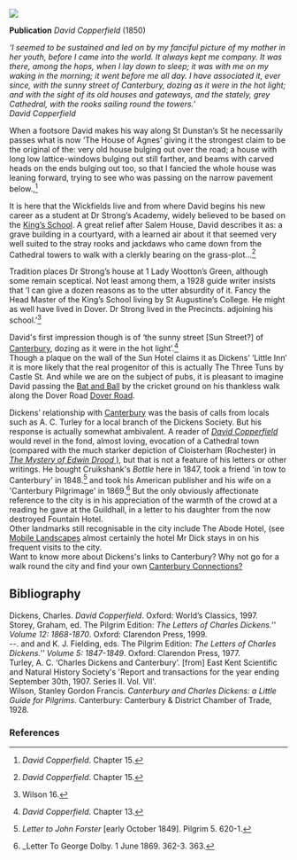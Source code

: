 <a href="https://beta.kent-maps.online"><img src="https://beta.kent-maps.online/juncture/ve-button.png"></a>
<param ve-config title="Dickens and Canterbury" author="Professor Carolyn Oulton" layout="vtl" banner="/dickens/images/banner/19c.jpg">

<param ve-entity eid="Q29303" aliases="Canterbury">

**Publication** _David Copperfield_ (1850)

_‘I seemed to be sustained and led on by my fanciful picture of my mother in her youth, before I came into the world. It always kept me company. It was there, among the hops, when I lay down to sleep; it was with me on my waking in the morning; it went before me all day. I have associated it, ever since, with the sunny street of Canterbury, dozing as it were in the hot light; and with the sight of its old houses and gateways, and the stately, grey Cathedral, with the rooks sailing round the towers.’_   
_David Copperfield_
<param ve-image url="images/In Dickens Land. The Little Inn, Canterbury.JPG" label="Little Inn, Dickens Land">

When a footsore David makes his way along St Dunstan’s St he necessarily passes what is now ‘The House of Agnes’ giving it the strongest claim to be the original of the:
very old house bulging out over the road; a house with long low lattice-windows bulging out still farther, and beams with carved heads on the ends bulging out too, so that I fancied the whole house was leaning forward, trying to see who was passing on the narrow pavement below.,[^ref1]
<param ve-compare curtain url="https://stor.artstor.org/stor/0da84cd3-3704-45d2-b301-bb44a60a7d45" label="House of Agnes" attribution="Unknown" license="No known copyright">
<param ve-compare url="https://stor.artstor.org/stor/aaceb5d3-7946-4843-8443-d6663752501a" label="House of Agnes, 2021" attribution="Nat Lowden and Sara Gelencer" license="In Copyright">
  
It is here that the Wickfields live and from where David begins his new career as a student at Dr Strong’s Academy, widely believed to be based on the [King’s School](http://www.kings-archives.co.uk/books-about-kings/memories-of-kings/charles-dickens-david-copperfield/). A great relief after Salem House, David describes it as:
a grave building in a courtyard, with a learned air about it that seemed very well suited to the stray rooks and jackdaws who came down from the Cathedral towers to walk with a clerkly bearing on the grass-plot…[^ref2]
<param ve-image url="https://stor.artstor.org/stor/c7538ee6-6e4e-4321-a748-578148758e2a" label="Mint Yard 12079 Kings School" attribiton=" By kind permission of Peter Henderson">

Tradition places Dr Strong’s house at 1 Lady Wootton’s Green, although some remain sceptical. Not least among them, a 1928 guide writer insists that ‘I can give a dozen reasons as to the utter absurdity of it. Fancy the Head Master of the King’s School living by St Augustine’s College. He might as well have lived in Dover. Dr Strong lived in the Precincts. adjoining his school.’[^ref3]
<param ve-compare curtain url="https://stor.artstor.org/stor/f5acfe60-3c2c-4d9e-979f-2ec2896ebb2d" label="St Augustine's College, Canterbury, 2021">
<param ve-compare url="https://stor.artstor.org/stor/deb8a6fd-bc51-42fb-8ac2-28b556c482ab" label="St Augustine's College, Canterbury (1905 or earlier)">

David's first impression though is of ‘the sunny street [Sun Street?] of [Canterbury](/19c/19c-canterbury), dozing as it were in the hot light’.[^ref4]   
Though a plaque on the wall of the Sun Hotel claims it as Dickens’ ‘Little Inn’ it is more likely that the real progenitor of this is actually The Three Tuns by Castle St. And while we are on the subject of pubs, it is pleasant to imagine David passing the [Bat and Ball](http://www.dover-kent.com/Bat-and-Ball-Canterbury.html) by the cricket ground on his thankless walk along the Dover Road [Dover Road](/dickens/david-copperfield-dover-road).
<param ve-compare curtain url="https://stor.artstor.org/stor/540e3df7-9640-4a34-bdd0-0db1e789a285" label="Sun Hotel" attribution="Unknown" license="No known copyright">
<param ve-compare url="https://stor.artstor.org/stor/f4b4c004-85c4-4ab4-beeb-6939c4cab796" label="Sun Hotel, 2021" attribution="Becca Miller, Charli Salter-Mclean, Chloe Bartolo" license="In copyright">
 
Dickens’ relationship with [Canterbury](/19c/19c-canterbury) was the basis of calls from locals such as A. C. Turley for a local branch of the Dickens Society. But his response is actually somewhat ambivalent. A reader of [_David Copperfield_](/dickens/david-copperfield-curated-walk) would revel in the fond, almost loving, evocation of a Cathedral town (compared with the much starker depiction of Cloisterham (Rochester) in [_The Mystery of Edwin Drood_ )](/dickens/edwin-drood-curated-walk), but that is not a feature of his letters or other writings. He bought Cruikshank's _Bottle_ here in 1847, took a friend 'in tow to Canterbury' in 1848.[^ref5] and took his American publisher and his wife on a 'Canterbury Pilgrimage' in 1869.[^ref6] But the only obviously affectionate reference to the city is in his appreciation of the warmth of the crowd at a reading he gave at the Guildhall, in a letter to his daughter from the now destroyed Fountain Hotel.    
Other landmarks still recognisable in the city include The Abode Hotel, (see [Mobile Landscapes](/dickens/mobile-landscapes) almost certainly the hotel Mr Dick stays in on his frequent visits to the city.   
Want to know more about Dickens's links to Canterbury? Why not go for a walk round the city and find your own [Canterbury Connections?](https://drive.google.com/file/d/1ijH_Pcg1JQ8KMtBShCS70j9IdLvth5i3/view)
<param ve-image url="https://upload.wikimedia.org/wikipedia/commons/6/6f/Abode_Hotel_Canterbury.jpg" label="Abode Hotel, Canterbury" attribution="DaKey2insight, CC BY-SA 4.0, via Wikimedia Commons">

## Bibliography

Dickens, Charles. _David Copperfield_. Oxford: World’s Classics, 1997.   
Storey, Graham, ed. The Pilgrim Edition: _The Letters of Charles Dickens.'' Volume 12: 1868-1870_. Oxford: Clarendon Press, 1999.   
--. and and K. J. Fielding, eds. The Pilgrim Edition: _The Letters of Charles Dickens.'' Volume 5: 1847-1849_. Oxford: Clarendon Press, 1977.   
Turley, A. C. ‘Charles Dickens and Canterbury’. [from] East Kent Scientific and Natural History Society's 'Report and transactions for the year ending September 30th, 1907. Series II. Vol. VII'.   
Wilson, Stanley Gordon Francis. _Canterbury and Charles Dickens: a Little Guide for Pilgrims_. Canterbury: Canterbury & District Chamber of Trade, 1928.   
<param ve-image url="https://upload.wikimedia.org/wikipedia/commons/d/de/David_reaches_Canterbury%2C_from_David_Copperfield_art_by_Frank_Reynolds.jpg" label="David reaches Canterbury" attribution="Artwork by Frank Reynolds (1876-1853), Public domain, via Wikimedia Commons">

### References

[^ref1]: _David Copperfield_. Chapter 15.   
[^ref2]: _David Copperfield_. Chapter 15.   
[^ref3]: Wilson 16.   
[^ref4]: _David Copperfield_. Chapter 13.    
[^ref5]: _Letter to John Forster_ [early October 1849]. Pilgrim 5. 620-1.   
[^ref6]: _Letter To George Dolby. 1 June 1869. 362-3. 363.   

